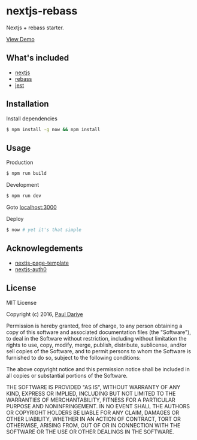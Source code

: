 nextjs-rebass
===

Nextjs + rebass starter.

[View Demo](https://nextjs-rebass-starter-opojphdddt.now.sh/)

## What's included
- [nextjs](https://github.com/zeit/next.js)
- [rebass](jxnblk.com/rebass/)
- [jest](https://facebook.github.io/jest/)

## Installation
Install dependencies
```bash
$ npm install -g now && npm install 
```

## Usage
Production 
```bash
$ npm run build
```

Development
```bash
$ npm run dev
```
Goto [localhost:3000](localhost:3000)

Deploy
```bash
$ now # yet it's that simple
```

## Acknowlegdements
- [nextjs-page-template](https://github.com/mmmeff/nextjs-page-template-example)
- [nextjs-auth0](https://github.com/luisrudge/next.js-auth0)

## License
MIT License

Copyright (c) 2016, [Paul Dariye](https://github.com/paulthealien)

Permission is hereby granted, free of charge, to any person obtaining a copy
of this software and associated documentation files (the "Software"), to deal
in the Software without restriction, including without limitation the rights
to use, copy, modify, merge, publish, distribute, sublicense, and/or sell
copies of the Software, and to permit persons to whom the Software is
furnished to do so, subject to the following conditions:

The above copyright notice and this permission notice shall be included in all
copies or substantial portions of the Software.

THE SOFTWARE IS PROVIDED "AS IS", WITHOUT WARRANTY OF ANY KIND, EXPRESS OR
IMPLIED, INCLUDING BUT NOT LIMITED TO THE WARRANTIES OF MERCHANTABILITY,
FITNESS FOR A PARTICULAR PURPOSE AND NONINFRINGEMENT. IN NO EVENT SHALL THE
AUTHORS OR COPYRIGHT HOLDERS BE LIABLE FOR ANY CLAIM, DAMAGES OR OTHER
LIABILITY, WHETHER IN AN ACTION OF CONTRACT, TORT OR OTHERWISE, ARISING FROM,
OUT OF OR IN CONNECTION WITH THE SOFTWARE OR THE USE OR OTHER DEALINGS IN THE
SOFTWARE.
